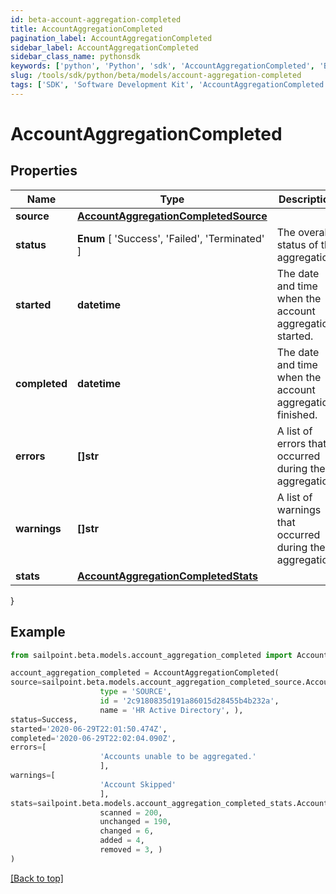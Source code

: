 ```yaml
---
id: beta-account-aggregation-completed
title: AccountAggregationCompleted
pagination_label: AccountAggregationCompleted
sidebar_label: AccountAggregationCompleted
sidebar_class_name: pythonsdk
keywords: ['python', 'Python', 'sdk', 'AccountAggregationCompleted', 'BetaAccountAggregationCompleted'] 
slug: /tools/sdk/python/beta/models/account-aggregation-completed
tags: ['SDK', 'Software Development Kit', 'AccountAggregationCompleted', 'BetaAccountAggregationCompleted']
---
```


# AccountAggregationCompleted


## Properties

Name | Type | Description | Notes
------------ | ------------- | ------------- | -------------
**source** | [**AccountAggregationCompletedSource**](account-aggregation-completed-source) |  | [required]
**status** |  **Enum** [  'Success',    'Failed',    'Terminated' ] | The overall status of the aggregation. | [required]
**started** | **datetime** | The date and time when the account aggregation started. | [required]
**completed** | **datetime** | The date and time when the account aggregation finished. | [required]
**errors** | **[]str** | A list of errors that occurred during the aggregation. | [required]
**warnings** | **[]str** | A list of warnings that occurred during the aggregation. | [required]
**stats** | [**AccountAggregationCompletedStats**](account-aggregation-completed-stats) |  | [required]
}

## Example

```python
from sailpoint.beta.models.account_aggregation_completed import AccountAggregationCompleted

account_aggregation_completed = AccountAggregationCompleted(
source=sailpoint.beta.models.account_aggregation_completed_source.AccountAggregationCompleted_source(
                    type = 'SOURCE', 
                    id = '2c9180835d191a86015d28455b4b232a', 
                    name = 'HR Active Directory', ),
status=Success,
started='2020-06-29T22:01:50.474Z',
completed='2020-06-29T22:02:04.090Z',
errors=[
                    'Accounts unable to be aggregated.'
                    ],
warnings=[
                    'Account Skipped'
                    ],
stats=sailpoint.beta.models.account_aggregation_completed_stats.AccountAggregationCompleted_stats(
                    scanned = 200, 
                    unchanged = 190, 
                    changed = 6, 
                    added = 4, 
                    removed = 3, )
)

```
[[Back to top]](#) 

